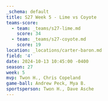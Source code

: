 ```yaml
---
_schema: default
title: S27 Week 5 - Lime vs Coyote
teams-score:
  - team: _teams/s27-lime.md
    score: 34
  - team: _teams/s27-coyote.md
    score: 19
location: _locations/carter-baron.md
field: '4'
date: 2024-10-13 10:45:00 -0400
season: 27
week: 5
mvp: Twon H., Chris Copeland
game-ball: Andrew Peck, Mya B.
sportsperson: Twon H., Dave Asche
---
```

